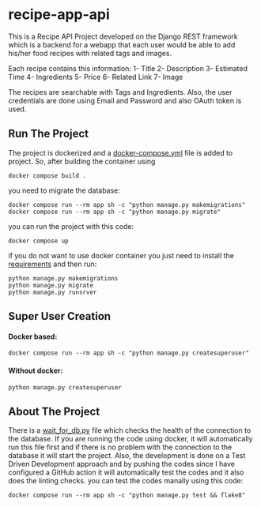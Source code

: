 # recipe-app-api
This is a Recipe API Project developed on the Django REST framework which is a backend for a webapp that each user would be able to add his/her food recipes with related tags and images.

Each recipe contains this information:
1- Title
2- Description
3- Estimated Time
4- Ingredients
5- Price
6- Related Link
7- Image

The recipes are searchable with Tags and Ingredients. Also, the user credentials are done using Email and Password and also OAuth token is used.

## Run The Project
The project is dockerized and a [docker-compose.yml](docker-compose.yml) file is added to project. So, after building the container using 
```
docker compose build .
```
you need to migrate the database:
```
docker compose run --rm app sh -c "python manage.py makemigrations"
docker compose run --rm app sh -c "python manage.py migrate"
```
you can run the project with this code:
```
docker compose up
```

if you do not want to use docker container you just need to install the [requirements](requirements.txt) and then run:
```
python manage.py makemigrations
python manage.py migrate
python manage.py runsrver
```

## Super User Creation
#### Docker based:
```
docker compose run --rm app sh -c "python manage.py createsuperuser"
```
#### Without docker:
```
python manage.py createsuperuser
```

## About The Project
There is a [wait_for_db.py](/app/core/management/commands/wait_for_db.py) file which checks the health of the connection to the database. If you are running the code using docker, it will automatically run this file first and if there is no problem with the connection to the database it will start the project.
Also, the development is done on a Test Driven Development approach and by pushing the codes since I have configured a GitHub action it will automatically test the codes and it also does the linting checks. you can test the codes manally using this code:
```
docker compose run --rm app sh -c "python manage.py test && flake8"
```








